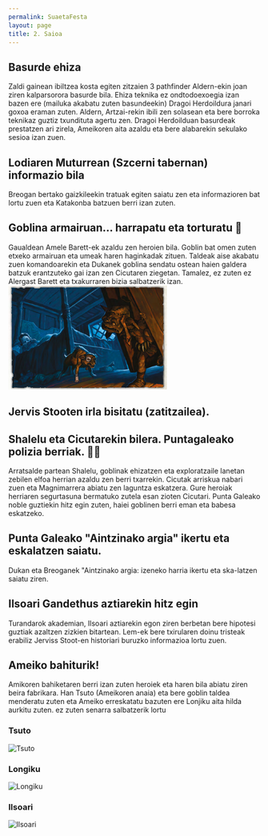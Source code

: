 ```yaml
---
permalink: SuaetaFesta
layout: page
title: 2. Saioa
---
```

## Basurde ehiza 
Zaldi gainean ibiltzea kosta egiten zitzaien 3 pathfinder Aldern-ekin joan ziren kalparsorora basurde bila.
Ehiza teknika ez ondtodoexoegia izan bazen ere (mailuka akabatu zuten basundeekin) Dragoi Herdoildura janari goxoa eraman
zuten. Aldern, Artzai-rekin ibili zen solasean eta bere borroka teknikaz guztiz txundituta agertu zen. 
Dragoi Herdoilduan basurdeak prestatzen ari zirela, Ameikoren aita azaldu eta bere alabarekin sekulako sesioa izan zuen. 

## Lodiaren Muturrean (Szcerni tabernan) informazio bila
Breogan bertako gaizkileekin tratuak egiten saiatu zen eta informazioren bat lortu zuen eta Katakonba batzuen berri izan zuten. 

## Goblina armairuan... harrapatu eta torturatu 🐶
Gaualdean Amele Barett-ek azaldu zen heroien bila. Goblin bat omen zuten etxeko armairuan eta umeak haren haginkadak zituen. Taldeak aise akabatu zuen komandoarekin eta Dukanek goblina sendatu ostean haien galdera batzuk erantzuteko gai izan zen Cicutaren ziegetan.
Tamalez, ez zuten ez Alergast Barett eta txakurraren bizia salbatzerik izan.
![Gresgurt](https://github.com/IzaroBlog/IzaroBlog.github.io/blob/main/_images/postimages/ErrunenJaunak/armairukogoblina.jpg?raw=true)

## Jervis Stooten irla bisitatu (zatitzailea).
## Shalelu eta Cicutarekin bilera. Puntagaleako polizia berriak. 👮‍♀️
Arratsalde partean Shalelu, goblinak ehizatzen eta exploratzaile lanetan zebilen elfoa herrian azaldu zen berri txarrekin. Cicutak arriskua nabari zuen eta Magnimarrera abiatu zen laguntza eskatzera. Gure heroiak herriaren segurtasuna bermatuko zutela esan zioten Cicutari.
Punta Galeako noble guztiekin hitz egin zuten, haiei goblinen berri eman eta babesa eskatzeko.
## Punta Galeako "Aintzinako argia" ikertu eta eskalatzen saiatu.
Dukan eta Breoganek "Aintzinako argia: izeneko harria ikertu eta ska-latzen saiatu ziren.
## Ilsoari Gandethus aztiarekin hitz egin
Turandarok akademian, Ilsoari aztiarekin egon ziren berbetan bere hipotesi guztiak azaltzen zizkien bitartean. Lem-ek bere txirularen doinu tristeak erabiliz Jerviss Stoot-en historiari buruzko informazioa lortu zuen.
## Ameiko bahiturik!
Amikoren bahiketaren berri izan zuten heroiek eta haren bila abiatu ziren beira fabrikara. Han Tsuto (Ameikoren anaia) eta bere goblin taldea menderatu zuten eta Ameiko erreskatatu bazuten ere Lonjiku aita hilda aurkitu zuten.
ez zuten senarra salbatzerik lortu


### Tsuto
![Tsuto](https://db4sgowjqfwig.cloudfront.net/campaigns/120464/assets/498066/Tsuto_Kaijitsu.jpg)
### Longiku
![Longiku](http://cdn.obsidianportal.com/assets/177162/LonjikuKaijitsu.jpg)
### Ilsoari
![Ilsoari](https://db4sgowjqfwig.cloudfront.net/images/5056613/Ilasori.jpg)





